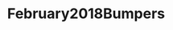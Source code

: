 ---
title: February2018Bumpers
crosslinks:
- January2018Bumpers
- JUSTNOMIL
- relationship_advice
- Miscarriage
- March2018Bumpers
- weddingplanning
- fitpregnancy
- TFABLinePorn
- Austin
- ttcafterloss
- IASIP
---